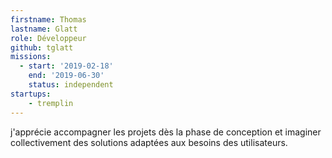 ```yaml
---
firstname: Thomas
lastname: Glatt
role: Développeur
github: tglatt
missions:
  - start: '2019-02-18'
    end: '2019-06-30'
    status: independent
startups:
    - tremplin
---
```


j'apprécie accompagner les projets dès la phase de conception et imaginer collectivement des solutions adaptées aux besoins des utilisateurs.
